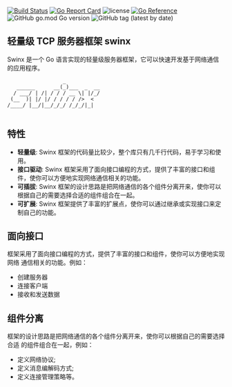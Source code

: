 [![Build Status](https://github.com/stream1080/swinx/actions/workflows/go.yml/badge.svg)](https://github.com/stream1080/swinx/actions?query=branch%3Amaster) 
[![Go Report Card](https://goreportcard.com/badge/github.com/stream1080/swinx)](https://goreportcard.com/report/github.com/stream1080/swinx)
![license](https://img.shields.io/github/license/stream1080/swinx)
[![Go Reference](https://pkg.go.dev/badge/github.com/stream1080/swinx.svg)](https://pkg.go.dev/github.com/stream1080/swinx)
![GitHub go.mod Go version](https://img.shields.io/github/go-mod/go-version/stream1080/swinx)
![GitHub tag (latest by date)](https://img.shields.io/github/v/tag/stream1080/swinx)

## 轻量级 TCP 服务器框架 swinx
Swinx 是一个 Go 语言实现的轻量级服务器框架，它可以快速开发基于网络通信的应用程序。

```       
                  _           
   ______      __(_)___  _  __
  / ___/ | /| / / / __ \| |/_/
 (__  )| |/ |/ / / / / />  <  
/____/ |__/|__/_/_/ /_/_/|_|  
                                
  ```
## 特性
- **轻量级**: Swinx 框架的代码量比较少，整个库只有几千行代码，易于学习和使用。
- **接口驱动**: Swinx 框架采用了面向接口编程的方式，提供了丰富的接口和组件，使你可以方便地实现网络通信相关的功能。
- **可插拔**: Swinx 框架的设计思路是把网络通信的各个组件分离开来，使你可以根据自己的需要选择合适的组件组合在一起。
- **可扩展**: Swinx 框架提供了丰富的扩展点，使你可以通过继承或实现接口来定制自己的功能。

## 面向接口
框架采用了面向接口编程的方式，提供了丰富的接口和组件，使你可以方便地实现网络
通信相关的功能。例如：
- 创建服务器
- 连接客户端
- 接收和发送数据

## 组件分离
框架的设计思路是把网络通信的各个组件分离开来，使你可以根据自己的需要选择合适
的组件组合在一起，例如：
- 定义网络协议;
- 定义消息编解码方式;
- 定义连接管理策略等。
